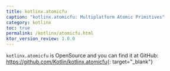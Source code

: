 ```yaml
---
title: kotlinx.atomicfu
caption: "kotlinx.atomicfu: Multiplatform Atomic Primitives"
category: kotlinx
toc: true
permalink: /kotlinx/atomicfu.html
ktor_version_review: 1.0.0
---
```


`kotlinx.atomicfu` is OpenSource and you can find it at GitHub: <https://github.com/Kotlin/kotlinx.atomicfu>{: target="_blank"}

